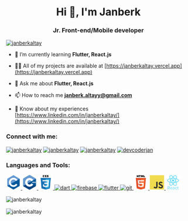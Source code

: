 <h1 align="center">Hi 👋, I'm Janberk</h1>
<h3 align="center">Jr. Front-end/Mobile developer</h3>

<p align="left"> <a href="https://twitter.com/janberkaltay" target="blank"><img src="https://img.shields.io/twitter/follow/janberkaltay?logo=twitter&style=for-the-badge" alt="janberkaltay" /></a> </p>

- 🌱 I’m currently learning **Flutter, React.js**

- 👨‍💻 All of my projects are available at [https://janberkaltay.vercel.app](https://janberkaltay.vercel.app)

- 💬 Ask me about **Flutter, React.js**

- 📫 How to reach me **janberk.altayy@gmail.com**

- 📄 Know about my experiences [https://www.linkedin.com/in/janberkaltay/](https://www.linkedin.com/in/janberkaltay/)

<h3 align="left">Connect with me:</h3>
<p align="left">
<a href="https://twitter.com/janberkaltay" target="blank"><img align="center" src="https://raw.githubusercontent.com/rahuldkjain/github-profile-readme-generator/master/src/images/icons/Social/twitter.svg" alt="janberkaltay" height="30" width="40" /></a>
<a href="https://linkedin.com/in/janberkaltay" target="blank"><img align="center" src="https://raw.githubusercontent.com/rahuldkjain/github-profile-readme-generator/master/src/images/icons/Social/linked-in-alt.svg" alt="janberkaltay" height="30" width="40" /></a>
<a href="https://instagram.com/janberkaltay" target="blank"><img align="center" src="https://raw.githubusercontent.com/rahuldkjain/github-profile-readme-generator/master/src/images/icons/Social/instagram.svg" alt="janberkaltay" height="30" width="40" /></a>
<a href="https://www.youtube.com/c/devcoderjan" target="blank"><img align="center" src="https://raw.githubusercontent.com/rahuldkjain/github-profile-readme-generator/master/src/images/icons/Social/youtube.svg" alt="devcoderjan" height="30" width="40" /></a>
</p>

<h3 align="left">Languages and Tools:</h3>
<p align="left"> <a href="https://www.cprogramming.com/" target="_blank" rel="noreferrer"> <img src="https://raw.githubusercontent.com/devicons/devicon/master/icons/c/c-original.svg" alt="c" width="40" height="40"/> </a> <a href="https://www.w3schools.com/cpp/" target="_blank" rel="noreferrer"> <img src="https://raw.githubusercontent.com/devicons/devicon/master/icons/cplusplus/cplusplus-original.svg" alt="cplusplus" width="40" height="40"/> </a> <a href="https://www.w3schools.com/css/" target="_blank" rel="noreferrer"> <img src="https://raw.githubusercontent.com/devicons/devicon/master/icons/css3/css3-original-wordmark.svg" alt="css3" width="40" height="40"/> </a> <a href="https://dart.dev" target="_blank" rel="noreferrer"> <img src="https://www.vectorlogo.zone/logos/dartlang/dartlang-icon.svg" alt="dart" width="40" height="40"/> </a> <a href="https://firebase.google.com/" target="_blank" rel="noreferrer"> <img src="https://www.vectorlogo.zone/logos/firebase/firebase-icon.svg" alt="firebase" width="40" height="40"/> </a> <a href="https://flutter.dev" target="_blank" rel="noreferrer"> <img src="https://www.vectorlogo.zone/logos/flutterio/flutterio-icon.svg" alt="flutter" width="40" height="40"/> </a> <a href="https://git-scm.com/" target="_blank" rel="noreferrer"> <img src="https://www.vectorlogo.zone/logos/git-scm/git-scm-icon.svg" alt="git" width="40" height="40"/> </a> <a href="https://www.w3.org/html/" target="_blank" rel="noreferrer"> <img src="https://raw.githubusercontent.com/devicons/devicon/master/icons/html5/html5-original-wordmark.svg" alt="html5" width="40" height="40"/> </a> <a href="https://developer.mozilla.org/en-US/docs/Web/JavaScript" target="_blank" rel="noreferrer"> <img src="https://raw.githubusercontent.com/devicons/devicon/master/icons/javascript/javascript-original.svg" alt="javascript" width="40" height="40"/> </a> <a href="https://reactjs.org/" target="_blank" rel="noreferrer"> <img src="https://raw.githubusercontent.com/devicons/devicon/master/icons/react/react-original-wordmark.svg" alt="react" width="40" height="40"/> </a> </p>

<p><img align="center" src="https://github-readme-stats.vercel.app/api/top-langs?username=janberkaltay&show_icons=true&locale=en&layout=compact" alt="janberkaltay" /></p>

<p><img align="center" src="https://github-readme-streak-stats.herokuapp.com/?user=janberkaltay&" alt="janberkaltay" /></p>
